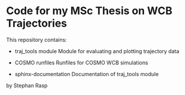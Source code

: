 Code for my MSc Thesis on WCB Trajectories
=============================================

This repository contains:

* traj_tools module
  Module for evaluating and plotting trajectory data

* COSMO runfiles
  Runfiles for COSMO WCB simulations

* sphinx-documentation
  Documentation of traj_tools module

by Stephan Rasp
